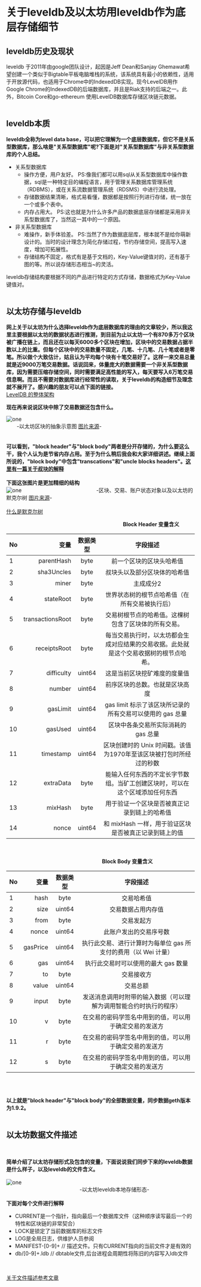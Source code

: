 # 关于leveldb及以太坊用leveldb作为底层存储细节
 

## leveldb历史及现状
  leveldb 于2011年由google团队设计，起因是Jeff Dean和Sanjay Ghemawat希望创建一个类似于Bigtable平板电脑堆栈的系统，该系统具有最小的依赖性，适用于开放源代码，也适用于Chrome中的IndexedDB实现。现今LevelDB用作Google Chrome的IndexedDB的后端数据库，并且是Riak支持的后端之一。此外，Bitcoin Core和go-ethereum 使用LevelDB数据库存储区块链元数据。
<br><br>
## leveldb本质
**leveldb全称为level data base，可以把它理解为一个底层数据库，但它不是关系型数据库，那么啥是"关系型数据库"呢?下面是对"关系型数据库"与非关系型数据库的个人总结。**
- 关系型数据库
  - 操作方便，用户友好。 PS:像我们都可以用sql从关系型数据库中操作数据，sql是一种特定目的编程语言，用于管理关系数据库管理系统（RDBMS），或在关系流数据管理系统（RDSMS）中进行流处理。
  - 存储数据结果清晰，格式易看懂，数据都是按照行列进行存储，统一放在一个或多个表中。
  - 内存占用大。 PS:这也就是为什么许多产品的数据底层存储都是采用非关系型数据库了，当然这一其中的一个原因。
- 非关系型数据库
  - 难操作，新手体验差。 PS:当然了作为数据底层库，根本就不是给你萌新设计的。当时的设计理念为简化存储过程，节约存储空间，提高写入速度，增加可拓展性。
  - 存储结构不固定，格式有是基于文档的，Key-Value键值对的，还有基于图的等。所以说存储形态相当~的灵活。

leveldb存储结构要根据不同的产品进行特定的方式存储，数据格式为Key-Value键值对。
<br><br>
## 以太坊存储与leveldb

**网上关于以太坊为什么选择leveldb作为底层数据库的理由的文章较少，所以我这里主要根据以太坊的数据状态进行推测，到目前为止以太坊一个有870多万个区块被广播在链上，而且还在以每天6000多个区块在增加，区块中的交易数据占据半数以上的比重。但每个区块中的交易数量不固定，几笔、十几笔、几十笔或者是零笔。所以做个大致估计，姑且认为平均每个块有十笔交易好了。这样一来交易总量就是近9000万笔交易数据。话说回来，体量庞大的数据需要一个非关系型数据库，因为需要压缩存储空间，同时需要满足高性能的写入，每天要写入6万笔交易信息啊。而且不需要对数据库进行经常性的读取，关于leveldb的构造细节及理念就不展开了。感兴趣的朋友可以点下面的链接。**<br>
[LevelDB 的整体架构](https://mp.weixin.qq.com/s?__biz=MzI0MzQyMTYzOQ==&mid=2247484871&idx=1&sn=66366c97ba368cd7732855079863b9f9&chksm=e96c1d6fde1b94792f067bbd3b0c809742d2408fbf2d2f9bac3c21ee388ade1cd1000150deaf&mpshare=1&scene=1&srcid=0111cATS2EiuC750q0iPavUl&sharer_sharetime=1570678693721&sharer_shareid=d3390afaafb8cedb69afd614eff7f764&key=540c8d6698c698e010f9d95edc120c7087e6930ad5e2c541ede6a23227c9064a1847e4a20770605431f3a43a4c658efb5b6c6e5fe9d5e8d051105b544b3764320abd962f2f1c4c7f4bbdcf45d9126ccd&ascene=1&uin=MTAzNDAxNjIwMw%3D%3D&devicetype=Windows+10&version=62060833&lang=zh_CN&pass_ticket=Tfl7M18Ixl8j6OagKw1MJScYtK4wSM%2BcVh2D5zrB86EwCPqkhkg8aGvOp4bMLNkC)

**现在再来说说区块中除了交易数据还包含什么。**<br>

![one](leveldb_eth.png)
<br>  &emsp;&emsp;-以太坊区块的抽象示意图   [图片来源](https://ethfans.org/posts/ethereum-yellow-paper-walkthrough-2-merkle-tree-world-state-transaction-block)-<br>
<br>
<br>**可以看到，"block header"与"block body"两者是分开存储的，为什么要这么干，我个人认为是节省内存占用。至于为什么稍后我会和大家详细讲述。继续上面所说的，"block body"中包含"transcations"和"uncle blocks headers"。[这里有一篇关于叔块的解释](https://github.com/ethereum/wiki/wiki/Design-Rationale#uncle-incentivization )**<br>
<br>**下面这张图片是更加精细的结构**<br>
![one](ldb_eth_final.png)
&emsp;&emsp;&emsp;&emsp;&emsp;&emsp;&emsp;&emsp;&emsp;&emsp;&emsp;&emsp;&emsp;&emsp;-区块、交易、账户状态对象以及以太坊的默克尔树 [图片来源](https://ethfans.org/posts/ethereum-yellow-paper-walkthrough-2-merkle-tree-world-state-transaction-block)-<br><br>
[什么是默克尔树](https://zhuanlan.zhihu.com/p/39271872 )

&emsp;&emsp;&emsp;&emsp;&emsp;&emsp;&emsp;&emsp;&emsp;&emsp;&emsp;&emsp;&emsp;&emsp;&emsp;&emsp;&emsp;&emsp;&emsp;&emsp;&emsp;&emsp; **Block Header 变量含义**<br>

|**No** |**变量** |**数据类型** |**字段描述** |
| --------   | -----:   | :----: | :----: |
|1 |parentHash |byte |前一个区块的区块头哈希值 |
|2 |sha3Uncles |byte |叔块头以及部分区块体的哈希值 |
|3 |miner |byte |主成成分2 |
|4 |stateRoot |byte |世界状态树的根节点哈希值（在所有交易被执行后） |
|5 |transactionsRoot |byte |交易树根节点的哈希值。这棵树包含了区块体的所有交易。 |
|6 |receiptsRoot |byte |每当交易执行时，以太坊都会生成对应结果的交易收据。此处就是这个交易收据树的根节点哈希。 |
|7 |difficulty |uint64 |这是当前区块挖矿难度的度量值 |
|8 |number |uint64 |前序区块的总数。也就是区块高度 |
|9 |gasLimit |uint64 |gas limit 标示了该区块所记录的所有交易可以使用的 gas 总量 |
|10 |gasUsed |uint64 |区块中各条交易所实际消耗的 gas 总量 |
|11 |timestamp |uint64 |区块创建时的 Unix 时间戳。该值为1970年至该区块被打包时所经过的秒数 |
|12 |extraData |byte |能输入任何东西的不定长字节数组。当矿工创建区块时，可以在这个区域添加任何东西 |
|13 |mixHash |byte |用于验证一个区块是否被真正记录到链上的哈希值 |
|14 |nonce |uint64 |和 mixHash 一样，用于验证区块是否被真正记录到链上的值 |

<br><br>
&emsp;&emsp;&emsp;&emsp;&emsp;&emsp;&emsp;&emsp;&emsp;&emsp;&emsp;&emsp;&emsp;&emsp;&emsp;&emsp;&emsp;&emsp; **Block Body 变量含义**<br>

|**No** |**变量** |**数据类型** |**字段描述** |
| --------   | -----:   | :----: | :----: |
|1 |hash |byte |交易哈希值 |
|2 |size |uint64 |交易数据占用内存值 |
|3 |from |byte |交易发起方 |
|4 |nonce |uint64 |此账户发出的交易序号数 |
|5 |gasPrice |uint64 |执行此交易、进行计算时为每单位 gas 所支付的费用（以 Wei 计量） |
|6 |gas |uint64 |执行此交易时可以使用的最大 gas 数量 |
|7 |to |byte |交易接收方 |
|8 |value |uint64 |交易总额 |
|9 |input |byte |发送消息调用时附带的输入数据（可以理解为调用智能合约时执行的程序） |
|10 |v |byte |在交易的密码学签名中用到的值，可以用于确定交易的发送方 |
|11 |r |byte |在交易的密码学签名中用到的值，可以用于确定交易的发送方 |
|12 |s |byte |在交易的密码学签名中用到的值，可以用于确定交易的发送方 |

<br><br>

**以上就是"block header"与"block body"的全部数据变量，同步数据geth版本为1.9.2。**<br><br>

## 以太坊数据文件描述
<br>

**简单介绍了以太坊存储形式及包含的变量，下面说说我们同步下来的leveldb数据是什么样子，以及leveldb的文件含义。**<br><br>
![one](level_4.png)
<br>&emsp;&emsp;&emsp;&emsp;&emsp;&emsp;&emsp;&emsp;&emsp;&emsp;&emsp;&emsp;&emsp;&emsp;-以太坊leveldb本地存储形态-
<br><br>
**下面对每个文件进行解释**
<br>
- CURRENT是一个指针，指向最后一个数据库文件（这种顺序读写最后一个的特性和区块链的非常契合）
- LOCK是锁定了当前数据库的标志文件
- LOG是全局日志，供维护人员参阅
- MANIFEST-[0-9]+ // 描述文件。只有CURRENT指向的当前文件才是有效的
- db/[0-9]+.ldb // dbtable文件,后台进程会周期性将陈旧的内容写入ldb文件
<br>

[关于文件描述参考文章](https://uzshare.com/view/2025)

<br>
